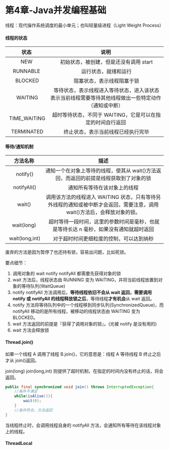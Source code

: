 # 第4章-Java并发编程基础

线程：现代操作系统调度的最小单元；也叫轻量级进程（Light Weight Process）


#### 线程的状态

| 状态 | 说明 |
| :-: | :-: |
| NEW |  初始状态，被创建，但是还没有调用 start |
| RUNNABLE |  运行状态，就绪和运行 |
|  BLOCKED |  阻塞状态，表示线程阻塞于锁 |
|  WAITING |  等待状态，表示线程进入等待状态，进入该状态表示当前线程需要等待其他线程做出一些特定动作（通知或中断） |
|  TIME_WAITING |  超时等待状态，不同于 WAITING，它是可以在指定的时间自行返回 |
|  TERMINATED |  终止状态，表示当前线程已经执行完毕 |


#### 等待/通知机制


| 方法名称 | 描述 |
| :-: | :-: |
|  notify() | 通知一个在对象上等待的线程，使其从 wait()方法返回，而返回的前提是线程获取到了对象的锁 |
|  notifyAll() | 通知所有等待在该对象上的线程 |
| wait() | 调用该方法的线程进入 WAITING 状态，只有等待另外线程的通知或被中断才会返回，需要注意，调用 wait()方法后，会释放对象的锁。 |
| wait(long) |  超时等待一段时间，这里的参数时间是毫秒，也就是等待长达 n 毫秒，如果没有通知就超时返回 |
|  wait(long,int) | 对于超时时间更细粒度的控制，可以达到纳秒 |

废弃的方法是因为暂停了也还持有锁，容易出问题，比如死锁。

要点细节：

1.  调用对象的 wait notify notifyAll 都需要先获得对象的锁
2.  wait 方法后，线程状态由 RUNNING 变为 WAITING，并将当前线程放置到对象的等待队列(WaitQueue)
3.  notify notifyAll 方法调用后，**等待线程依旧不会从 wait 返回，需要调用 notify 或 notifyAll 的线程释放锁之后**，等待线程**才有机会**从 wait 返回。
4. notify 方法将等待队列中的一个线程移到同步队列(SynchronizedQueue)，而 notifyAll 移动的是所有线程，被移动的线程状态由 WAITING 变为 BLOCKED。
5. wait 方法返回的前提是『获得了调用对象的锁』。(光被 notify 是没有用的)
6. wait 方法会释放锁


#### Thread.join()

如果一个线程 A 调用了线程 B.join()，它的意思是：线程 A 等待线程 B 终止之后才从 join()返回。  

join(long) join(long,int) 则提供了超时机制，在指定的时间内没有终止的话，将会返回。

```Java
public final synchronized void join() throws InterruptedException{
	//条件不满足
	while(isAlive()){
		wait(0);
	}
	//条件符合，方法返回
}
```

当线程终止时，会调用线程自身的 notifyAll 方法，会通知所有等待在该线程对象上的线程。



#### ThreadLocal



